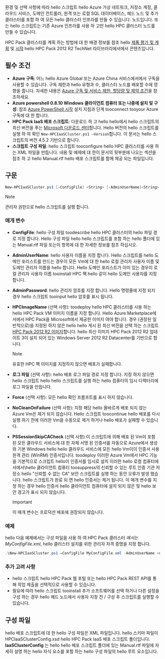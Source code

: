 



환경 및 선택 사항에 따라 hello 스크립트 hello Azure 가상 네트워크, 저장소 계정, 클라우드 서비스, 도메인 컨트롤러, 원격 또는 로컬 SQL 데이터베이스, 헤드 노드 및 추가 클러스터를 포함 하 여 모든 hello 클러스터 인프라를 만들 수 있습니다. 노드입니다. 또는 hello 스크립트는 기존 Azure 인프라를 사용 하 고만 hello HPC 클러스터 노드를 만들 수 있습니다.

HPC Pack 클러스터를 계획 하는 방법에 대 한 배경 정보를 참조 hello [제품 평가 및 계획](https://technet.microsoft.com/library/jj899596.aspx) 및 [시작](https://technet.microsoft.com/library/jj899590.aspx) hello HPC Pack 2012 R2 TechNet 라이브러리에서에서 콘텐츠입니다.

## <a name="prerequisites"></a>필수 조건
* **Azure 구독**: 어느 hello Azure Global 또는 Azure China 서비스에서에서 구독을 사용할 수 있습니다. 구독 제한과 hello 유형과 수, 클러스터 노드를 배포할 수에 영향을 줍니다. 자세한 내용은 [Azure 구독 및 서비스 제한, 할당량 및 제약 조건](../articles/azure-subscription-service-limits.md)을 참조하세요.
* **Azure powershell 0.8.10 Windows 클라이언트 컴퓨터 또는 나중에 설치 및 구성**: 참조 [Azure PowerShell 시작](/powershell/azureps-cmdlets-docs) 설치 지침과 단계 tooconnect tooyour Azure 구독에 대 한 합니다.
* **HPC Pack IaaS 배포 스크립트**: 다운로드 하 고 hello hello에서 hello 스크립트의 최신 버전을 푸는 [Microsoft 다운로드 센터](https://www.microsoft.com/download/details.aspx?id=44949)합니다. Hello 버전의 hello 스크립트를 실행 하 여 확인 `New-HPCIaaSCluster.ps1 –Version`합니다. 이 문서는 hello 스크립트의 버전 4.5.2 기반으로 합니다.
* **스크립트 구성 파일**: hello 스크립트 tooconfigure hello HPC 클러스터를 사용 하는 XML 파일을 만듭니다. 내용 및 예제에 대 한이 문서의 뒷부분에 나오는 섹션을 참조 하 고 hello Manual.rtf hello 배포 스크립트를 함께 제공 되는 파일입니다.

## <a name="syntax"></a>구문
```PowerShell
New-HPCIaaSCluster.ps1 [-ConfigFile] <String> [-AdminUserName]<String> [[-AdminPassword] <String>] [[-HPCImageName] <String>] [[-LogFile] <String>] [-Force] [-NoCleanOnFailure] [-PSSessionSkipCACheck] [<CommonParameters>]
```
> [!NOTE]
> 관리자 권한으로 hello 스크립트를 실행 합니다.
> 
> 

### <a name="parameters"></a>매개 변수
* **ConfigFile**: hello 구성 파일 toodescribe hello HPC 클러스터의 hello 파일 경로 지정 합니다. Hello 구성 파일 hello hello 스크립트를 포함 하는 hello 폴더에 있는 Manual.rtf 파일 또는이 항목에 대 한 자세한 정보를 참조 하십시오.
* **AdminUserName**: hello 사용자 이름을 지정 합니다. Hello 스크립트를 hello 도메인 포리스트를 만드는 경우이 모든 Vm에 대 한 hello 로컬 관리자 사용자 이름 및 도메인 관리자 이름을 hello 합니다. Hello 도메인 포리스트가 이미 있는 경우이 로컬 관리자 사용자 이름 tooinstall HPC 팩 hello 같이 hello 도메인 사용자를 지정 합니다.
* **AdminPassword**: hello 관리자 암호를 지정 합니다. Hello 명령줄에 지정 되지 경우 hello 스크립트 tooinput hello 암호를 표시 됩니다.
* **HPCImageName** (선택 사항): toodeploy hello HPC 클러스터를 사용 하는 hello HPC Pack VM 이미지 이름을 지정 합니다. Hello Azure Marketplace에서에서 HPC Pack을 Microsoft에서 제공한 이미지 여야 합니다. 경우 (권장된 일반적으로)을 지정된 하지 않은 hello hello 게시 된 최신 버전을 선택 하는 스크립트 [HPC Pack 2012 R2 이미지](https://azure.microsoft.com/marketplace/partners/microsoft/hpcpack2012r2onwindowsserver2012r2/)합니다. hello 최신 이미지 HPC Pack 2012 R2 업데이트 3이 설치 되어 있는 Windows Server 2012 R2 Datacenter를 기반으로 합니다.
  
  > [!NOTE]
  > 유효한 HPC 팩 이미지를 지정하지 않으면 배포가 실패합니다.
  > 
  > 
* **로그 파일** (선택 사항): hello 배포 로그 파일 경로 지정 합니다. 지정 하지 않으면 hello 스크립트 hello hello 스크립트를 실행 하는 hello 컴퓨터의 임시 디렉터리에 로그 파일을 만듭니다.
* **Force** (선택 사항): 모든 hello 확인 프롬프트를 표시 하지 않습니다.
* **NoCleanOnFailure** (선택 사항): 지정 해당 hello 올바르게 배포 되지 않는 Azure Vm은 제거 되지 않습니다. Hello 스크립트 toocontinue hello 배포를 다시 실행 하기 전에 이러한 Vm을 수동으로 제거 하거나 hello 배포가 실패할 수 있습니다.
* **PSSessionSkipCACheck** (선택 사항):이 스크립트에 의해 배포 된 Vm이 포함 된 모든 클라우드 서비스에 대 한 자체 서명 된 인증서를 자동으로 Azure에서 생성와 기본 Windows hello hello 클라우드 서비스에 모든 hello Vm이이 인증서 사용 원격 관리 (WinRM) 인증서입니다. toodeploy 이러한 Azure Vm에서 HPC 기능을 기본적으로 스크립트 hello이 인증서를 임시로 설치 이러한 hello 로컬 컴퓨터에서에서\\hello 클라이언트 컴퓨터 toosuppress의 신뢰할 수 있는 루트 인증 기관 저장소 hello "신뢰할 수 없는 CA" 보안 스크립트를 실행 하는 동안 오류가 발생 했습니다. hello 스크립트가 완료 되 면 hello 인증서는 제거 됩니다. 이 매개 변수를 지정 하는 경우 hello 인증서 hello 클라이언트 컴퓨터에 설치 되지 않은 및 hello 보안 경고가 표시 되지 않습니다.
  
  > [!IMPORTANT]
  > 이 매개 변수는 프로덕션 배포에 권장되지 않습니다.
  > 
  > 

### <a name="example"></a>예제
hello 다음 예제에서는 구성 파일을 사용 하 여 HPC Pack 클러스터 *에서는 MyConfigFile.xml*, hello 클러스터 설치를 위한 관리자 자격 증명을 지정 합니다.

```PowerShell
.\New-HPCIaaSCluster.ps1 –ConfigFile MyConfigFile.xml -AdminUserName <username> –AdminPassword <password>
```

### <a name="additional-considerations"></a>추가 고려 사항
* hello 스크립트 hello HPC Pack 웹 포털 또는 hello HPC Pack REST API를 통해 작업 제출을 선택적으로 사용할 수 있습니다.
* 필요에 따라 hello 스크립트 tooinstall 추가 소프트웨어를 선택 하거나 다른 설정을 구성 하는 경우 hello 헤드 노드에서 사용자 지정 전 / 구성 후 스크립트를 실행할 수 있습니다.

## <a name="configuration-file"></a>구성 파일
hello 배포 스크립트에 대 한 hello 구성 파일은 XML 파일입니다. hello 스키마 파일이 HPCIaaSClusterConfig.xsd hello HPC Pack IaaS 배포 스크립트 폴더입니다. **IaaSClusterConfig** 는 hello hello 배포 스크립트 폴더에 있는 Manual.rtf 파일에 자세히 설명 하는 hello 자식 요소를 포함 하는 hello 구성 파일의 hello 루트 요소입니다.


